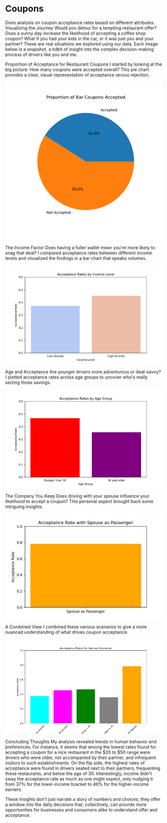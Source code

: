 # Coupons
Does analysis on coupon acceptance rates based on different attributes.
Visualizing the Journey
Would you detour for a tempting restaurant offer? Does a sunny day increase the likelihood of accepting a coffee shop coupon? What if you had your kids in the car, or it was just you and your partner? These are real situations we explored using our data.
Each image below is a snapshot, a tidbit of insight into the complex decision-making process of drivers like you and me.

Proportion of Acceptance for Restaurant Coupons
I started by looking at the big picture: How many coupons were accepted overall? This pie chart provides a clear, visual representation of acceptance versus rejection.

![image1](https://raw.githubusercontent.com/amoogat/Coupons/master/images/bar_acceptance.png)


The Income Factor
Does having a fuller wallet mean you're more likely to snag that deal? I compared acceptance rates between different income levels and visualized the findings in a bar chart that speaks volumes.

![image1](https://raw.githubusercontent.com/amoogat/Coupons/master/images/income_acceptance_bar_seaborn.png)


Age and Acceptance
Are younger drivers more adventurous or deal-savvy? I plotted acceptance rates across age groups to uncover who's really seizing those savings.

![image1](https://raw.githubusercontent.com/amoogat/Coupons/master/images/age_group_acceptance.png)


The Company You Keep
Does driving with your spouse influence your likelihood to accept a coupon? This personal aspect brought back some intriguing insights.

![image1](https://raw.githubusercontent.com/amoogat/Coupons/master/images/spouse_acceptance.png)


A Combined View
I combined these various scenarios to give a more nuanced understanding of what drives coupon acceptance.

![image1](https://raw.githubusercontent.com/amoogat/Coupons/master/images/various_scenarios_acceptance.png)


Concluding Thoughts
My analysis revealed trends in human behavior and preferences. For instance, it seems that among the lowest rates found for accepting a coupon for a nice restaurant in the $20 to $50 range were drivers who were older, not accompanied by their partner, and infrequent visitors to such establishments. On the flip side, the highest rates of acceptance were found in drivers seated next to their partners, frequenting these restaurants, and below the age of 30. Interestingly, income didn't sway the acceptance rate as much as one might expect, only nudging it from 37% for the lower-income bracket to 49% for the higher-income earners.

These insights don't just narrate a story of numbers and choices; they offer a window into the daily decisions that, collectively, can provide more opportunities for businesses and consumers alike to understand offer and acceptance.
